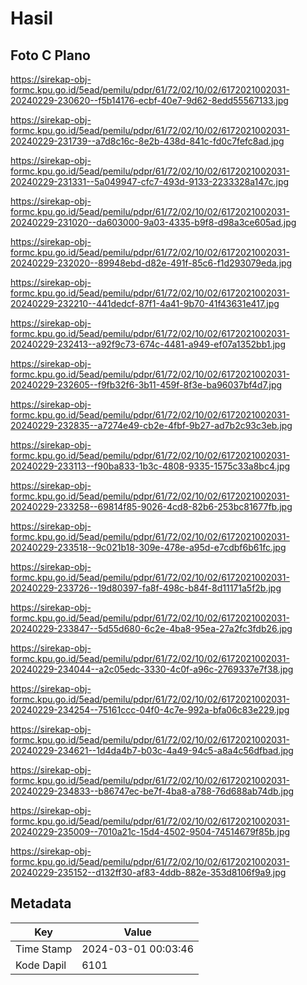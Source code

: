 # Hasil

## Foto C Plano

https://sirekap-obj-formc.kpu.go.id/5ead/pemilu/pdpr/61/72/02/10/02/6172021002031-20240229-230620--f5b14176-ecbf-40e7-9d62-8edd55567133.jpg

https://sirekap-obj-formc.kpu.go.id/5ead/pemilu/pdpr/61/72/02/10/02/6172021002031-20240229-231739--a7d8c16c-8e2b-438d-841c-fd0c7fefc8ad.jpg

https://sirekap-obj-formc.kpu.go.id/5ead/pemilu/pdpr/61/72/02/10/02/6172021002031-20240229-231331--5a049947-cfc7-493d-9133-2233328a147c.jpg

https://sirekap-obj-formc.kpu.go.id/5ead/pemilu/pdpr/61/72/02/10/02/6172021002031-20240229-231020--da603000-9a03-4335-b9f8-d98a3ce605ad.jpg

https://sirekap-obj-formc.kpu.go.id/5ead/pemilu/pdpr/61/72/02/10/02/6172021002031-20240229-232020--89948ebd-d82e-491f-85c6-f1d293079eda.jpg

https://sirekap-obj-formc.kpu.go.id/5ead/pemilu/pdpr/61/72/02/10/02/6172021002031-20240229-232210--441dedcf-87f1-4a41-9b70-41f43631e417.jpg

https://sirekap-obj-formc.kpu.go.id/5ead/pemilu/pdpr/61/72/02/10/02/6172021002031-20240229-232413--a92f9c73-674c-4481-a949-ef07a1352bb1.jpg

https://sirekap-obj-formc.kpu.go.id/5ead/pemilu/pdpr/61/72/02/10/02/6172021002031-20240229-232605--f9fb32f6-3b11-459f-8f3e-ba96037bf4d7.jpg

https://sirekap-obj-formc.kpu.go.id/5ead/pemilu/pdpr/61/72/02/10/02/6172021002031-20240229-232835--a7274e49-cb2e-4fbf-9b27-ad7b2c93c3eb.jpg

https://sirekap-obj-formc.kpu.go.id/5ead/pemilu/pdpr/61/72/02/10/02/6172021002031-20240229-233113--f90ba833-1b3c-4808-9335-1575c33a8bc4.jpg

https://sirekap-obj-formc.kpu.go.id/5ead/pemilu/pdpr/61/72/02/10/02/6172021002031-20240229-233258--69814f85-9026-4cd8-82b6-253bc81677fb.jpg

https://sirekap-obj-formc.kpu.go.id/5ead/pemilu/pdpr/61/72/02/10/02/6172021002031-20240229-233518--9c021b18-309e-478e-a95d-e7cdbf6b61fc.jpg

https://sirekap-obj-formc.kpu.go.id/5ead/pemilu/pdpr/61/72/02/10/02/6172021002031-20240229-233726--19d80397-fa8f-498c-b84f-8d11171a5f2b.jpg

https://sirekap-obj-formc.kpu.go.id/5ead/pemilu/pdpr/61/72/02/10/02/6172021002031-20240229-233847--5d55d680-6c2e-4ba8-95ea-27a2fc3fdb26.jpg

https://sirekap-obj-formc.kpu.go.id/5ead/pemilu/pdpr/61/72/02/10/02/6172021002031-20240229-234044--a2c05edc-3330-4c0f-a96c-2769337e7f38.jpg

https://sirekap-obj-formc.kpu.go.id/5ead/pemilu/pdpr/61/72/02/10/02/6172021002031-20240229-234254--75161ccc-04f0-4c7e-992a-bfa06c83e229.jpg

https://sirekap-obj-formc.kpu.go.id/5ead/pemilu/pdpr/61/72/02/10/02/6172021002031-20240229-234621--1d4da4b7-b03c-4a49-94c5-a8a4c56dfbad.jpg

https://sirekap-obj-formc.kpu.go.id/5ead/pemilu/pdpr/61/72/02/10/02/6172021002031-20240229-234833--b86747ec-be7f-4ba8-a788-76d688ab74db.jpg

https://sirekap-obj-formc.kpu.go.id/5ead/pemilu/pdpr/61/72/02/10/02/6172021002031-20240229-235009--7010a21c-15d4-4502-9504-74514679f85b.jpg

https://sirekap-obj-formc.kpu.go.id/5ead/pemilu/pdpr/61/72/02/10/02/6172021002031-20240229-235152--d132ff30-af83-4ddb-882e-353d8106f9a9.jpg


## Metadata

| Key        | Value               |
| ---------- | ------------------- |
| Time Stamp | 2024-03-01 00:03:46 |
| Kode Dapil | 6101                |



